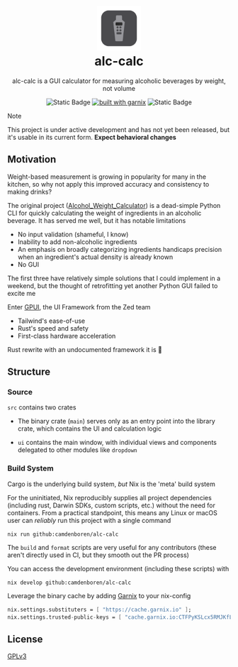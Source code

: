 <h1 align="center">
    <img src="./img/brand/app-icon@2x.png" width="100" alt="Logo"><br/>
    alc-calc
</h1>

<div align="center">
    alc-calc is a GUI calculator for measuring alcoholic beverages by weight, not volume<br/>

![Static Badge](https://img.shields.io/badge/Platforms-Linux,_macOS-forestgreen?style=for-the-badge)
[![built with garnix](https://img.shields.io/endpoint.svg?url=https%3A%2F%2Fgarnix.io%2Fapi%2Fbadges%2Fcamdenboren%2Falc-calc%3Fbranch%3Dmain&style=for-the-badge&color=grey&labelColor=grey)](https://garnix.io/repo/camdenboren/alc-calc)
![Static Badge](https://img.shields.io/badge/Powered_by_Nix-grey?logo=nixOS&logoColor=white&logoSize=auto&style=for-the-badge)

</div>

> [!NOTE]
> This project is under active development and has not yet been released, but it's usable in its current form. **Expect behavioral changes**

## Motivation

Weight-based measurement is growing in popularity for many in the kitchen, so why not apply this improved accuracy and consistency to making drinks?

The original project ([Alcohol_Weight_Calculator]) is a dead-simple Python CLI for quickly calculating the weight of ingredients in an alcoholic beverage. It has served me well, but it has notable limitations

- No input validation (shameful, I know)
- Inability to add non-alcoholic ingredients
- An emphasis on broadly categorizing ingredients handicaps precision when an ingredient's actual density is already known
- No GUI

The first three have relatively simple solutions that I could implement in a weekend, but the thought of retrofitting yet another Python GUI failed to excite me

Enter [GPUI], the UI Framework from the Zed team

- Tailwind's ease-of-use
- Rust's speed and safety
- First-class hardware acceleration

Rust rewrite with an undocumented framework it is :moyai:

## Structure

### Source

`src` contains two crates

- The binary crate (`main`) serves only as an entry point into the library crate, which contains the UI and calculation logic

- `ui` contains the main window, with individual views and components delegated to other modules like `dropdown`

### Build System

Cargo is the underlying build system, _but_ Nix is the 'meta' build system

For the uninitiated, Nix reproducibly supplies all project dependencies (including rust, Darwin SDKs, custom scripts, etc.) without the need for containers. From a practical standpoint, this means any Linux or macOS user can _reliably_ run this project with a single command

```shell
nix run github:camdenboren/alc-calc
```

The `build` and `format` scripts are very useful for any contributors (these aren't directly used in CI, but they smooth out the PR process)

You can access the development environment (including these scripts) with

```shell
nix develop github:camdenboren/alc-calc
```

Leverage the binary cache by adding [Garnix] to your nix-config

```nix
nix.settings.substituters = [ "https://cache.garnix.io" ];
nix.settings.trusted-public-keys = [ "cache.garnix.io:CTFPyKSLcx5RMJKfLo5EEPUObbA78b0YQ2DTCJXqr9g=" ];
```

## License

[GPLv3]

[Alcohol_Weight_Calculator]: https://github.com/camdenboren/Alcohol_Weight_Calculator
[GPUI]: https://www.gpui.rs/
[Garnix]: https://garnix.io/
[GPLv3]: COPYING
